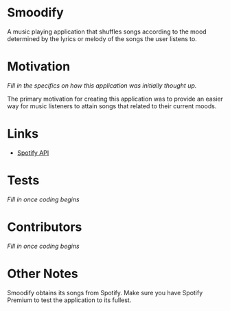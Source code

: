 Smoodify
========
A music playing application that shuffles songs according to the mood determined by the lyrics or melody of the songs the user listens to.


Motivation
==========
*Fill in the specifics on how this application was initially thought up.*

The primary motivation for creating this application was to provide an easier way for music listeners to attain songs that related to their current moods.

Links
=============
* [Spotify API](https://developer.spotify.com/web-api/)

Tests
=====
*Fill in once coding begins*

Contributors
============
*Fill in once coding begins*

Other Notes
===========
Smoodify obtains its songs from Spotify. Make sure you have Spotify Premium to test the application to its fullest.